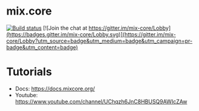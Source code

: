 # mix.core

[![Build status](https://ci.appveyor.com/api/projects/status/8o02frivdxa0dgpl/branch/master?svg=true)](https://ci.appveyor.com/project/Smilefounder/mix-core/branch/master) [![Join the chat at https://gitter.im/mix-core/Lobby](https://badges.gitter.im/mix-core/Lobby.svg)](https://gitter.im/mix-core/Lobby?utm_source=badge&utm_medium=badge&utm_campaign=pr-badge&utm_content=badge)

# Tutorials
- Docs: https://docs.mixcore.org/
- Youtube: https://www.youtube.com/channel/UChqzh6JnC8HBUSQ9AWIcZAw


